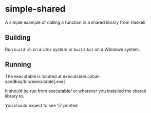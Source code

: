 simple-shared
=============

A simple example of calling a function in a shared library from Haskell

Building
--------

Run `build.sh` on a Unix system or `build.bat` on a Windows system.

Running
-------

The executable is located at executable/.cabal-sandbox/bin/executable[.exe]

It should be run from executable/ or wherever you installed the shared library to.

You should expect to see '5' printed
